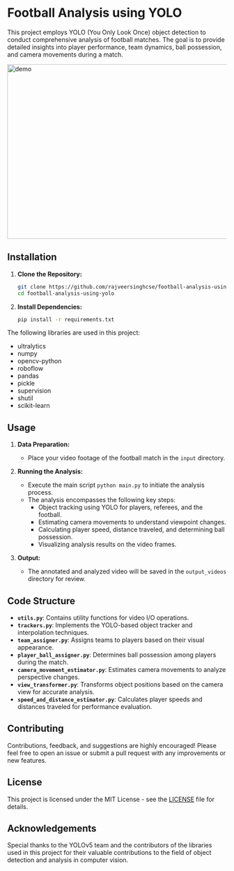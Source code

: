 # Football Analysis using YOLO

This project employs YOLO (You Only Look Once) object detection to conduct comprehensive analysis of football matches. The goal is to provide detailed insights into player performance, team dynamics, ball possession, and camera movements during a match.

<p><img height="400" width="1000" src="https://github.com/rajveersinghcse/rajveersinghcse/blob/master/img/Football%20Analysis.gif" alt="demo"></p>

## Installation

1. **Clone the Repository:**

   ```bash
   git clone https://github.com/rajveersinghcse/football-analysis-using-yolo.git
   cd football-analysis-using-yolo
   ```

2. **Install Dependencies:**
   ```bash
   pip install -r requirements.txt
   ```

The following libraries are used in this project:

- ultralytics
- numpy
- opencv-python
- roboflow
- pandas
- pickle
- supervision
- shutil
- scikit-learn

## Usage

1. **Data Preparation:**

   - Place your video footage of the football match in the `input` directory.

2. **Running the Analysis:**

   - Execute the main script `python main.py` to initiate the analysis process.
   - The analysis encompasses the following key steps:
     - Object tracking using YOLO for players, referees, and the football.
     - Estimating camera movements to understand viewpoint changes.
     - Calculating player speed, distance traveled, and determining ball possession.
     - Visualizing analysis results on the video frames.

3. **Output:**
   - The annotated and analyzed video will be saved in the `output_videos` directory for review.

## Code Structure

- **`utils.py`**: Contains utility functions for video I/O operations.
- **`trackers.py`**: Implements the YOLO-based object tracker and interpolation techniques.
- **`team_assigner.py`**: Assigns teams to players based on their visual appearance.
- **`player_ball_assigner.py`**: Determines ball possession among players during the match.
- **`camera_movement_estimator.py`**: Estimates camera movements to analyze perspective changes.
- **`view_transformer.py`**: Transforms object positions based on the camera view for accurate analysis.
- **`speed_and_distance_estimator.py`**: Calculates player speeds and distances traveled for performance evaluation.

## Contributing

Contributions, feedback, and suggestions are highly encouraged! Please feel free to open an issue or submit a pull request with any improvements or new features.

## License

This project is licensed under the MIT License - see the [LICENSE](LICENSE) file for details.

## Acknowledgements

Special thanks to the YOLOv5 team and the contributors of the libraries used in this project for their valuable contributions to the field of object detection and analysis in computer vision.
